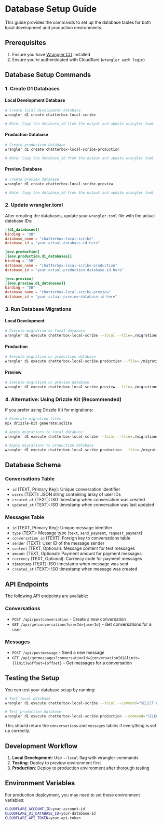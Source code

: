 # Database Setup Guide

This guide provides the commands to set up the database tables for both local development and production environments.

## Prerequisites

1. Ensure you have [Wrangler CLI](https://developers.cloudflare.com/workers/wrangler/) installed
2. Ensure you're authenticated with Cloudflare (`wrangler auth login`)

## Database Setup Commands

### 1. Create D1 Databases

#### Local Development Database
```bash
# Create local development database
wrangler d1 create chatterbox-local-scribe

# Note: Copy the database_id from the output and update wrangler.toml
```

#### Production Database
```bash
# Create production database
wrangler d1 create chatterbox-local-scribe-production

# Note: Copy the database_id from the output and update wrangler.toml
```

#### Preview Database
```bash
# Create preview database
wrangler d1 create chatterbox-local-scribe-preview

# Note: Copy the database_id from the output and update wrangler.toml
```

### 2. Update wrangler.toml

After creating the databases, update your `wrangler.toml` file with the actual database IDs:

```toml
[[d1_databases]]
binding = "DB"
database_name = "chatterbox-local-scribe"
database_id = "your-actual-database-id-here"

[env.production]
[[env.production.d1_databases]]
binding = "DB"
database_name = "chatterbox-local-scribe-production"
database_id = "your-actual-production-database-id-here"

[env.preview]
[[env.preview.d1_databases]]
binding = "DB"
database_name = "chatterbox-local-scribe-preview"
database_id = "your-actual-preview-database-id-here"
```

### 3. Run Database Migrations

#### Local Development
```bash
# Execute migration on local database
wrangler d1 execute chatterbox-local-scribe --local --file=./migrations/0001_initial.sql
```

#### Production
```bash
# Execute migration on production database
wrangler d1 execute chatterbox-local-scribe-production --file=./migrations/0001_initial.sql
```

#### Preview
```bash
# Execute migration on preview database
wrangler d1 execute chatterbox-local-scribe-preview --file=./migrations/0001_initial.sql
```

### 4. Alternative: Using Drizzle Kit (Recommended)

If you prefer using Drizzle Kit for migrations:

```bash
# Generate migration files
npx drizzle-kit generate:sqlite

# Apply migrations to local database
wrangler d1 execute chatterbox-local-scribe --local --file=./migrations/[generated-migration-file].sql

# Apply migrations to production database
wrangler d1 execute chatterbox-local-scribe-production --file=./migrations/[generated-migration-file].sql
```

## Database Schema

### Conversations Table
- `id` (TEXT, Primary Key): Unique conversation identifier
- `users` (TEXT): JSON string containing array of user IDs
- `created_at` (TEXT): ISO timestamp when conversation was created
- `updated_at` (TEXT): ISO timestamp when conversation was last updated

### Messages Table
- `id` (TEXT, Primary Key): Unique message identifier
- `type` (TEXT): Message type (`text`, `send_payment`, `request_payment`)
- `conversation_id` (TEXT): Foreign key to conversations table
- `sender` (TEXT): User ID of the message sender
- `content` (TEXT, Optional): Message content for text messages
- `amount` (TEXT, Optional): Payment amount for payment messages
- `currency` (TEXT, Optional): Currency code for payment messages
- `timestamp` (TEXT): ISO timestamp when message was sent
- `created_at` (TEXT): ISO timestamp when message was created

## API Endpoints

The following API endpoints are available:

### Conversations
- `POST /api/postconversation` - Create a new conversation
- `GET /api/getconversations?userId={userId}` - Get conversations for a user

### Messages
- `POST /api/postmessage` - Send a new message
- `GET /api/getmessages?conversationId={conversationId}&limit={limit}&offset={offset}` - Get messages for a conversation

## Testing the Setup

You can test your database setup by running:

```bash
# Test local database
wrangler d1 execute chatterbox-local-scribe --local --command="SELECT name FROM sqlite_master WHERE type='table';"

# Test production database
wrangler d1 execute chatterbox-local-scribe-production --command="SELECT name FROM sqlite_master WHERE type='table';"
```

This should return the `conversations` and `messages` tables if everything is set up correctly.

## Development Workflow

1. **Local Development**: Use `--local` flag with wrangler commands
2. **Testing**: Deploy to preview environment first
3. **Production**: Deploy to production environment after thorough testing

## Environment Variables

For production deployment, you may need to set these environment variables:

```bash
CLOUDFLARE_ACCOUNT_ID=your-account-id
CLOUDFLARE_D1_DATABASE_ID=your-database-id
CLOUDFLARE_API_TOKEN=your-api-token
``` 